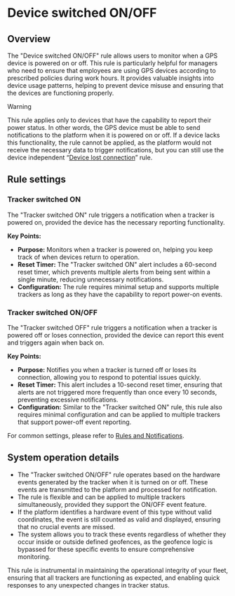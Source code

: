 # Device switched ON/OFF

## Overview

The "Device switched ON/OFF" rule allows users to monitor when a GPS device is powered on or off. This rule is particularly helpful for managers who need to ensure that employees are using GPS devices according to prescribed policies during work hours. It provides valuable insights into device usage patterns, helping to prevent device misuse and ensuring that the devices are functioning properly.

> [!WARNING]
> This rule applies only to devices that have the capability to report their power status. In other words, the GPS device must be able to send notifications to the platform when it is powered on or off. If a device lacks this functionality, the rule cannot be applied, as the platform would not receive the necessary data to trigger notifications, but you can still use the device independent “[Device lost connection](../device-connection/device-lost-connection.md)” rule.

## Rule settings

### Tracker switched ON

The "Tracker switched ON" rule triggers a notification when a tracker is powered on, provided the device has the necessary reporting functionality.

**Key Points:**

- **Purpose:** Monitors when a tracker is powered on, helping you keep track of when devices return to operation.
- **Reset Timer:** The "Tracker switched ON" alert includes a 60-second reset timer, which prevents multiple alerts from being sent within a single minute, reducing unnecessary notifications.
- **Configuration:** The rule requires minimal setup and supports multiple trackers as long as they have the capability to report power-on events.

### Tracker switched ON/OFF

The "Tracker switched OFF" rule triggers a notification when a tracker is powered off or loses connection, provided the device can report this event and triggers again when back on.

**Key Points:**

- **Purpose:** Notifies you when a tracker is turned off or loses its connection, allowing you to respond to potential issues quickly.
- **Reset Timer:** This alert includes a 10-second reset timer, ensuring that alerts are not triggered more frequently than once every 10 seconds, preventing excessive notifications.
- **Configuration:** Similar to the "Tracker switched ON" rule, this rule also requires minimal configuration and can be applied to multiple trackers that support power-off event reporting.

For common settings, please refer to [Rules and Notifications](../../rules-and-notifications.md).

## System operation details

- The "Tracker switched ON/OFF" rule operates based on the hardware events generated by the tracker when it is turned on or off. These events are transmitted to the platform and processed for notification.
- The rule is flexible and can be applied to multiple trackers simultaneously, provided they support the ON/OFF event feature.
- If the platform identifies a hardware event of this type without valid coordinates, the event is still counted as valid and displayed, ensuring that no crucial events are missed.
- The system allows you to track these events regardless of whether they occur inside or outside defined geofences, as the geofence logic is bypassed for these specific events to ensure comprehensive monitoring.

This rule is instrumental in maintaining the operational integrity of your fleet, ensuring that all trackers are functioning as expected, and enabling quick responses to any unexpected changes in tracker status.